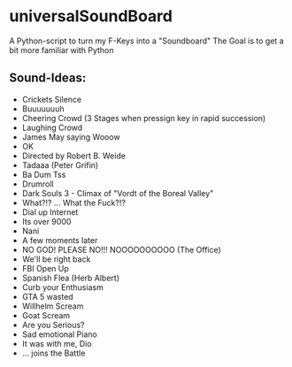 # universalSoundBoard
A Python-script to turn my F-Keys into a "Soundboard"
The Goal is to get a bit more familiar with Python

## Sound-Ideas:
- Crickets Silence
- Buuuuuuuh
- Cheering Crowd (3 Stages when pressign key in rapid succession)
- Laughing Crowd
- James May saying Wooow
- OK
- Directed by Robert B. Weide
- Tadaaa (Peter Grifin)
- Ba Dum Tss
- Drumroll
- Dark Souls 3 - Climax of "Vordt of the Boreal Valley"
- What?!? ... What the Fuck?!?
- Dial up Internet
- Its over 9000
- Nani
- A few moments later
- NO GOD! PLEASE NO!!! NOOOOOOOOOO (The Office)
- We'll be right back
- FBI Open Up
- Spanish Flea (Herb Albert)
- Curb your Enthusiasm
- GTA 5 wasted
- Willhelm Scream
- Goat Scream
- Are you Serious?
- Sad emotional Piano
- It was with me, Dio
- ... joins the Battle

